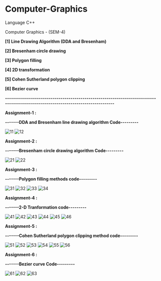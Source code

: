 # Computer-Graphics
Language C++ 

Computer Graphics - (SEM-4)

**[1] Line Drawing Algorithm (DDA and Bresenham)**

**[2] Bresenham circle drawing**

**[3] Polygon filling**

**[4] 2D transformation**

**[5] Cohen Sutherland polygon clipping**

**[6] Bezier curve**

**-----------------------------------------------------------------------------------------------------------------------------------**

**Assignment-1 :**

**-------DDA and Bresenham line drawing algorithm Code---------**

![11](https://user-images.githubusercontent.com/72682683/131010014-0bebe9c9-e6ac-46fa-b4b3-e467715f8cd8.png)
![12](https://user-images.githubusercontent.com/72682683/131010028-019f78bf-dc09-40af-86fa-d6e7b4222c10.png)

**Assignment-2 :**

**-------Bresenham circle drawing algorithm Code---------**

![21](https://user-images.githubusercontent.com/72682683/131010076-f17a7e6e-1241-4db4-8e21-3dc50d826d81.png)
![22](https://user-images.githubusercontent.com/72682683/131010090-4b32dae2-0b4f-4d08-8c71-9a664ae74810.png)

**Assignment-3 :**

**-------Polygon filling methods code---------**

![31](https://user-images.githubusercontent.com/72682683/131010104-38a91af6-7d9d-46d2-aebe-9549df751d7c.png)
![32](https://user-images.githubusercontent.com/72682683/131010112-7ed0f5a8-25b4-4b79-8f16-4fca5082e8a6.png)
![33](https://user-images.githubusercontent.com/72682683/131010121-906b710f-5e47-477f-b533-9cb85a18fc4c.png)
![34](https://user-images.githubusercontent.com/72682683/131010133-4f8531aa-8788-4b6b-9e3c-cfc05d1097fd.png)

**Assignment-4 :**

**-------2-D Tranformation code---------**

![41](https://user-images.githubusercontent.com/72682683/131010145-d64fbed0-95c2-4259-ace5-bd7b1a5af914.png)
![42](https://user-images.githubusercontent.com/72682683/131010162-113838e4-5da6-4832-ab13-f3f4cd433967.png)
![43](https://user-images.githubusercontent.com/72682683/131010173-e23c01b1-0eb8-4185-a0aa-36421d526496.png)
![44](https://user-images.githubusercontent.com/72682683/131010186-d15cdca0-442b-40e2-bde9-47f5be53a768.png)
![45](https://user-images.githubusercontent.com/72682683/131010196-31c24cb1-f240-4859-aab1-06ba56683753.png)
![46](https://user-images.githubusercontent.com/72682683/131010204-f319c4ca-f7df-4f6b-bd7b-ee811764b761.png)

**Assignment-5 :**

**-------Cohen Sutherland polygon clipping method code---------**

![51](https://user-images.githubusercontent.com/72682683/131010220-e2370e0e-eebe-401e-a2bc-0430cd3e5492.png)
![52](https://user-images.githubusercontent.com/72682683/131010224-495e77d0-8896-4fa4-b5e7-3de0c86c690f.png)
![53](https://user-images.githubusercontent.com/72682683/131010243-92b59bf4-e62d-40b5-b825-9e8894d11d89.png)
![54](https://user-images.githubusercontent.com/72682683/131010255-3528f980-1f1d-4d44-8ac8-feaec2c1fe1c.png)
![55](https://user-images.githubusercontent.com/72682683/131010263-306fd0be-f373-4b5e-9314-5bcf9c4b2c91.png)
![56](https://user-images.githubusercontent.com/72682683/131010275-f31076b0-0927-4326-b219-b7ed1c79cd37.png)

**Assignment-6 :**

**-------Bezier curve Code---------**

![61](https://user-images.githubusercontent.com/72682683/131010293-c513accb-2c3c-46a3-a7de-03e5423492a3.png)
![62](https://user-images.githubusercontent.com/72682683/131010303-c2abf7f5-b0f1-4555-8c7c-fac7078fdd7d.png)
![63](https://user-images.githubusercontent.com/72682683/131010312-f81bf9b9-55f2-4fa9-b566-71fd6fa5ac57.png)

